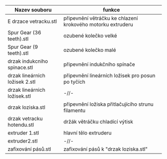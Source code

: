 |Nazev souboru|funkce|
|--------------------|---------------------|
|E drzace vetracku.stl|připevnění větráčku ke chlazení krokového motorku extruderu|
|Spur Gear (36 teeth).stl|ozubené kolečko velké|
|Spur Gear (9 teeth).stl|ozubené kolečko malé|
|drzak indukcniho spinace.stl|připevnění indukčního spínače|
|drzak lineárnich ložisek 2.stl|připevnění lineárních ložisek pro posun po tyčích|
|drzak lineárnich ložisek.stl|-//-|
|drzak loziska.stl|připevnění ložiska přitlačujícího strunu filamentu|
|drzak vetracku hotendu.stl|držák větráčku chladící výtisk|
|extruder 1.stl|hlavní tělo extruderu|
|extruder2.stl|-//-|
|zafixování pásů.stl|zafixování pásů k "drzak loziska.stl"|
